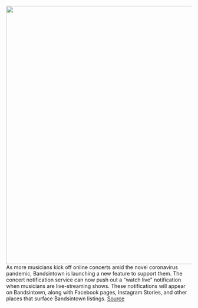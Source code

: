 <img src='https://cdn.vox-cdn.com/thumbor/ZvqCvKNzb71gRTPkwyHk2v9BJWI=/0x0:1024x677/1200x800/filters:focal(431x258:593x420)/cdn.vox-cdn.com/uploads/chorus_image/image/66532399/bandsintown_logo_2019_billboard_1548_1024x677.0.jpg' width='700px' /><br/>
As more musicians kick off online concerts amid the novel coronavirus pandemic, Bandsintown is launching a new feature to support them. The concert notification service can now push out a “watch live” notification when musicians are live-streaming shows. These notifications will appear on Bandsintown, along with Facebook pages, Instagram Stories, and other places that surface Bandsintown listings.
<a href='https://www.theverge.com/2020/3/20/21188393/bandsintown-live-stream-concerts-notifications-twitch-black-coffee-coronavirus'> Source <a/>